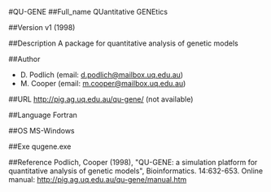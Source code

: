 #QU-GENE
##Full_name
QUantitative GENEtics

##Version
v1 (1998)

##Description
A package for quantitative analysis of genetic models

##Author
* D. Podlich (email: d.podlich@mailbox.uq.edu.au)
* M. Cooper (email: m.cooper@mailbox.uq.edu.au)

##URL
http://pig.ag.uq.edu.au/qu-gene/ (not available)

##Language
Fortran

##OS
MS-Windows

##Exe
qugene.exe

##Reference
Podlich, Cooper (1998), "QU-GENE: a simulation platform for quantitative analysis of genetic models", Bioinformatics. 14:632-653. Online manual: http://pig.ag.uq.edu.au/qu-gene/manual.htm

